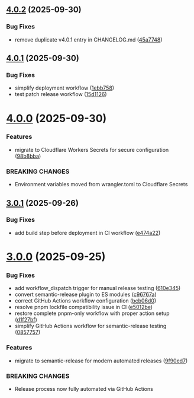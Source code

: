 ## [4.0.2](https://github.com/BingoWon/apple-rag-mcp/compare/v4.0.1...v4.0.2) (2025-09-30)


### Bug Fixes

* remove duplicate v4.0.1 entry in CHANGELOG.md ([45a7748](https://github.com/BingoWon/apple-rag-mcp/commit/45a7748716b6e7e07436056bd035b258226553da))

## [4.0.1](https://github.com/BingoWon/apple-rag-mcp/compare/v4.0.0...v4.0.1) (2025-09-30)


### Bug Fixes

* simplify deployment workflow ([1ebb758](https://github.com/BingoWon/apple-rag-mcp/commit/1ebb75821b1116cb8ca1ca0725978d1434403039))
* test patch release workflow ([15d1126](https://github.com/BingoWon/apple-rag-mcp/commit/15d1126b92fba30c72fd67aa9613848f42540610))

# [4.0.0](https://github.com/BingoWon/apple-rag-mcp/compare/v3.0.1...v4.0.0) (2025-09-30)


### Features

* migrate to Cloudflare Workers Secrets for secure configuration ([98b8bba](https://github.com/BingoWon/apple-rag-mcp/commit/98b8bbac930bcbfb0efe40e5adb4da854ccb6c0b))


### BREAKING CHANGES

* Environment variables moved from wrangler.toml to Cloudflare Secrets

## [3.0.1](https://github.com/BingoWon/apple-rag-mcp/compare/v3.0.0...v3.0.1) (2025-09-26)


### Bug Fixes

* add build step before deployment in CI workflow ([e474a22](https://github.com/BingoWon/apple-rag-mcp/commit/e474a227ced60839f2cf0a84eccc681bac5982b4))

# [3.0.0](https://github.com/BingoWon/apple-rag-mcp/compare/v2.9.1...v3.0.0) (2025-09-25)


### Bug Fixes

* add workflow_dispatch trigger for manual release testing ([610e345](https://github.com/BingoWon/apple-rag-mcp/commit/610e34585d6afa14c1288fcbe76c187c9aefdc01))
* convert semantic-release plugin to ES modules ([c96767a](https://github.com/BingoWon/apple-rag-mcp/commit/c96767a884f09de93670b6c577dce7287857e91f))
* correct GitHub Actions workflow configuration ([bcb06d0](https://github.com/BingoWon/apple-rag-mcp/commit/bcb06d0dc07790774579fca171f34c4fc6a6f209))
* resolve pnpm lockfile compatibility issue in CI ([e5012be](https://github.com/BingoWon/apple-rag-mcp/commit/e5012be43766609ffb4328dc5bf7b9db48e8a9a4))
* restore complete pnpm-only workflow with proper action setup ([d1f27bf](https://github.com/BingoWon/apple-rag-mcp/commit/d1f27bf8c0479f1c7146100e68d6b8aa668ec74c))
* simplify GitHub Actions workflow for semantic-release testing ([0857757](https://github.com/BingoWon/apple-rag-mcp/commit/08577575cca72db89421375f046d1fa3ea7ae265))


### Features

* migrate to semantic-release for modern automated releases ([9f90ed7](https://github.com/BingoWon/apple-rag-mcp/commit/9f90ed772aefcf7dc59b6fa3cf78a04373785345))


### BREAKING CHANGES

* Release process now fully automated via GitHub Actions
